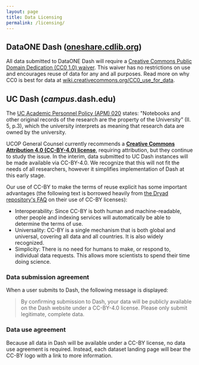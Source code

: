 ```yaml
---
layout: page
title: Data Licensing
permalink: /licensing/
---
```


## DataONE Dash ([oneshare.cdlib.org](http://oneshare.cdlib.org))

All data submitted to DataONE Dash will require a [Creative Commons Public Domain Dedication (CC0 1.0) waiver](http://creativecommons.org/publicdomain/zero/1.0/). This waiver has no restrictions on use and encourages reuse of data for any and all purposes. Read more on why CC0 is best for data at [wiki.creativecommons.org/CC0_use_for_data](https://wiki.creativecommons.org/CC0_use_for_data). 

## UC Dash (_campus_.dash.edu)

The [UC Academic Personnel Policy (APM) 020](http://www.ucop.edu/academic-personnel-programs/_files/apm/apm-020.pdf) states: "Notebooks and other original records of the research are the property of the University” (II. 5, p.3), which the university interprets as meaning that research data are owned by the university.

UCOP General Counsel currently recommends a **[Creative Commons Attribution 4.0 (CC-BY-4.0) license](https://creativecommons.org/licenses/by/4.0/)**, requiring attribution, but they continue to study the issue. In the interim, data submitted to UC Dash instances will be made available via CC-BY-4.0. We recognize that this will not fit the needs of all researchers, however it simplifies implementation of Dash at this early stage.  

Our use of CC-BY to make the terms of reuse explicit has some important advantages (the following text is borrowed heavily from [the Dryad repository's FAQ](http://datadryad.org/pages/faq) on their use of CC-BY licenses):

* Interoperability: Since CC-BY is both human and machine-readable, other people and indexing services will automatically be able to determine the terms of use.
* Universality: CC-BY is a single mechanism that is both global and universal, covering all data and all countries. It is also widely recognized.
* Simplicity: There is no need for humans to make, or respond to, individual data requests. This allows more scientists to spend their time doing science.


### Data submission agreement

When a user submits to Dash, the following message is displayed: 

> By confirming submission to Dash, your data will be publicly available on the Dash website under a CC-BY-4.0 license. Please only submit legitimate, complete data.

### Data use agreement

Because all data in Dash will be available under a CC-BY license, no data use agreement is required. Instead, each dataset landing page will bear the CC-BY logo with a link to more information.


